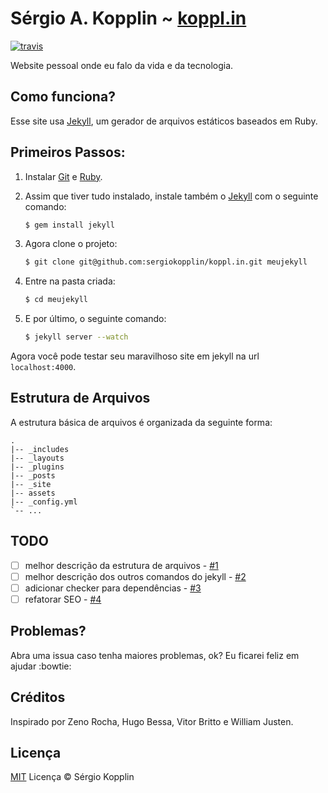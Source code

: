 # Sérgio A. Kopplin ~ [koppl.in][sitelink]
[![travis]][Travis]

Website pessoal onde eu falo da vida e da tecnologia.

## Como funciona?

Esse site usa [Jekyll][jekyll], um gerador de arquivos estáticos baseados em Ruby.

## Primeiros Passos:

1. Instalar [Git][git] e [Ruby][ruby].

2. Assim que tiver tudo instalado, instale também o [Jekyll][jekyll] com o seguinte comando:

    ```sh
    $ gem install jekyll
    ```

3. Agora clone o projeto:

    ```sh
    $ git clone git@github.com:sergiokopplin/koppl.in.git meujekyll
    ```

4. Entre na pasta criada:

    ```sh
    $ cd meujekyll
    ```

5. E por último, o seguinte comando:

    ```sh
    $ jekyll server --watch
    ```

Agora você pode testar seu maravilhoso site em jekyll na url  `localhost:4000`.

## Estrutura de Arquivos

A estrutura básica de arquivos é organizada da seguinte forma:

```
.
|-- _includes
|-- _layouts
|-- _plugins
|-- _posts
|-- _site
|-- assets
|-- _config.yml
`-- ...
```

## TODO

- [ ] melhor descrição da estrutura de arquivos - [#1](../../issues/1)
- [ ] melhor descrição dos outros comandos do jekyll - [#2](../../issues/2)
- [ ] adicionar checker para dependências - [#3](../../issues/3)
- [ ] refatorar SEO - [#4](../../issues/4)

## Problemas?

Abra uma issua caso tenha maiores problemas, ok? Eu ficarei feliz em ajudar :bowtie:

## Créditos

Inspirado por Zeno Rocha, Hugo Bessa, Vitor Britto e William Justen.

## Licença

[MIT][mit] Licença © Sérgio Kopplin

[sitelink]: http://koppl.in
[twitter]: http://i.imgur.com/tXSoThF.png
[travis]: https://travis-ci.org/sergiokopplin/kopplin-website.svg
[jekyll]: http://jekyllrb.com/
[git]: http://git-scm.com/downloads
[ruby]: http://www.ruby-lang.org/pt/downloads/
[mit]: http://kopplin.mit-license.org/

